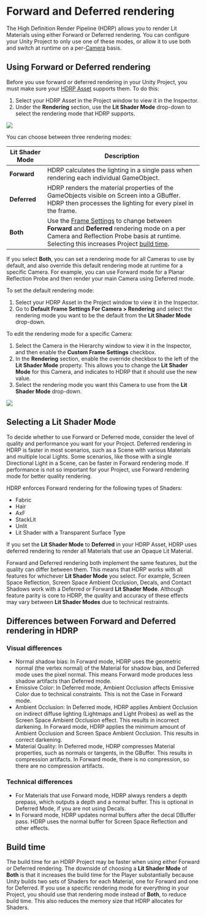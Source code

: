 # Forward and Deferred rendering

The High Definition Render Pipeline (HDRP) allows you to render Lit Materials using either Forward or Deferred rendering. You can configure your Unity Project to only use one of these modes, or allow it to use both and switch at runtime on a per-[Camera](HDRP-Camera.html) basis.

## Using Forward or Deferred rendering

Before you use forward or deferred rendering in your Unity Project, you must make sure your [HDRP Asset](HDRP-Asset.html) supports them. To do this:

1. Select your HDRP Asset in the Project window to view it in the Inspector.
2. Under the **Rendering** section, use the **Lit Shader Mode** drop-down to select the rendering mode that HDRP supports.

![](Images/ForwardAndDeferred1.png)

You can choose between three rendering modes:

| **Lit Shader Mode** | **Description**                                              |
| ------------------- | ------------------------------------------------------------ |
| **Forward**         | HDRP calculates the lighting in a single pass when rendering each individual GameObject. |
| **Deferred**        | HDRP renders the material properties of the GameObjects visible on Screen into a GBuffer. HDRP then processes the lighting for every pixel in the frame. |
| **Both**            | Use the [Frame Settings](Frame-Settings.html) to change between **Forward** and **Deferred** rendering mode on a per Camera and Reflection Probe basis at runtime. Selecting this increases Project [build time](#BuildTime). |

If you select **Both**, you can set a rendering mode for all Cameras to use by default, and also override this default rendering mode at runtime for a specific Camera. For example, you can use Forward mode for a Planar Reflection Probe and then render your main Camera using Deferred mode. 

To set the default rendering mode:

1. Select your HDRP Asset in the Project window to view it in the Inspector.
2. Go to **Default Frame Settings For Camera > Rendering** and select the rendering mode you want to be the default from the **Lit Shader Mode** drop-down.

To edit the rendering mode for a specific Camera:

1. Select the Camera in the Hierarchy window to view it in the Inspector, and then enable the **Custom Frame Settings** checkbox.
2. In the **Rendering** section, enable the override checkbox to the left of the **Lit Shader Mode** property. This allows you to change the **Lit Shader Mode** for this Camera, and indicates to HDRP that it should use the new value.
3. Select the rendering mode you want this Camera to use from the **Lit Shader Mode** drop-down.

![](Images/ForwardAndDeferred2.png)

## Selecting a Lit Shader Mode

To decide whether to use Forward or Deferred mode, consider the level of quality and performance you want for your Project. Deferred rendering in HDRP is faster in most scenarios, such as a Scene with various Materials and multiple local Lights. Some scenarios, like those with a single Directional Light in a Scene, can be faster in Forward rendering mode. If performance is not so important for your Project, use Forward rendering mode for better quality rendering.

HDRP enforces Forward rendering for the following types of Shaders:

- Fabric
- Hair
- AxF
- StackLit
- Unlit
- Lit Shader with a Transparent Surface Type

If you set the **Lit Shader Mode** to **Deferred** in your HDRP Asset, HDRP uses deferred rendering to render all Materials that use an Opaque Lit Material.

Forward and Deferred rendering both implement the same features, but the quality can differ between them. This means that HDRP works with all features for whichever **Lit Shader Mode** you select. For example, Screen Space Reflection, Screen Space Ambient Occlusion, Decals, and Contact Shadows work with a Deferred or Forward **Lit Shader Mode**. Although feature parity is core to HDRP, the quality and accuracy of these effects may vary between **Lit Shader Modes** due to technical restraints.

## Differences between Forward and Deferred rendering in HDRP

### Visual differences

- Normal shadow bias: In Forward mode, HDRP uses the geometric normal (the vertex normal) of the Material for shadow bias, and Deferred mode uses the pixel normal. This means Forward mode produces less shadow artifacts than Deferred mode.
- Emissive Color: In Deferred mode, Ambient Occlusion affects Emissive Color due to technical constraints. This is not the Case in Forward mode.
- Ambient Occlusion: In Deferred mode, HDRP applies Ambient Occlusion on indirect diffuse lighting (Lightmaps and Light Probes) as well as the Screen Space Ambient Occlusion effect. This results in incorrect darkening. In Forward mode, HDRP applies the minimum amount of Ambient Occlusion and Screen Space Ambient Occlusion. This results in correct darkening.
- Material Quality: In Deferred mode, HDRP compresses Material properties, such as normals or tangents, in the GBuffer. This results in compression artifacts. In Forward mode, there is no compression, so there are no compression artifacts.

### Technical differences

- For Materials that use Forward mode, HDRP always renders a depth prepass, which outputs a depth and a normal buffer. This is optional in Deferred Mode, if you are not using Decals.
- In Forward mode, HDRP updates normal buffers after the decal DBuffer pass. HDRP uses the normal buffer for Screen Space Reflection and other effects.

<a name="BuildTime"></a>

## Build time

The build time for an HDRP Project may be faster when using either Forward or Deferred rendering. The downside of choosing a **Lit Shader Mode** of **Both** is that it increases the build time for the Player substantially because Unity builds two sets of Shaders for each Material, one for Forward and one for Deferred. If you use a specific rendering mode for everything in your Project, you should use that rendering mode instead of **Both**, to reduce build time. This also reduces the memory size that HDRP allocates for Shaders.